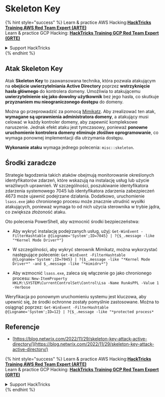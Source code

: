 # Skeleton Key

{% hint style="success" %}
Learn & practice AWS Hacking:<img src="/.gitbook/assets/arte.png" alt="" data-size="line">[**HackTricks Training AWS Red Team Expert (ARTE)**](https://training.hacktricks.xyz/courses/arte)<img src="/.gitbook/assets/arte.png" alt="" data-size="line">\
Learn & practice GCP Hacking: <img src="/.gitbook/assets/grte.png" alt="" data-size="line">[**HackTricks Training GCP Red Team Expert (GRTE)**<img src="/.gitbook/assets/grte.png" alt="" data-size="line">](https://training.hacktricks.xyz/courses/grte)

<details>

<summary>Support HackTricks</summary>

* Check the [**subscription plans**](https://github.com/sponsors/carlospolop)!
* **Join the** 💬 [**Discord group**](https://discord.gg/hRep4RUj7f) or the [**telegram group**](https://t.me/peass) or **follow** us on **Twitter** 🐦 [**@hacktricks\_live**](https://twitter.com/hacktricks\_live)**.**
* **Share hacking tricks by submitting PRs to the** [**HackTricks**](https://github.com/carlospolop/hacktricks) and [**HackTricks Cloud**](https://github.com/carlospolop/hacktricks-cloud) github repos.

</details>
{% endhint %}

## Atak Skeleton Key

Atak **Skeleton Key** to zaawansowana technika, która pozwala atakującym na **obejście uwierzytelniania Active Directory** poprzez **wstrzyknięcie hasła głównego** do kontrolera domeny. Umożliwia to atakującemu **uwierzytelnienie się jako dowolny użytkownik** bez jego hasła, co skutkuje **przyznaniem mu nieograniczonego dostępu** do domeny.

Można go przeprowadzić za pomocą [Mimikatz](https://github.com/gentilkiwi/mimikatz). Aby zrealizować ten atak, **wymagane są uprawnienia administratora domeny**, a atakujący musi celować w każdy kontroler domeny, aby zapewnić kompleksowe naruszenie. Jednak efekt ataku jest tymczasowy, ponieważ **ponowne uruchomienie kontrolera domeny eliminuje złośliwe oprogramowanie**, co wymaga ponownej implementacji dla utrzymania dostępu.

**Wykonanie ataku** wymaga jednego polecenia: `misc::skeleton`.

## Środki zaradcze

Strategie łagodzenia takich ataków obejmują monitorowanie określonych identyfikatorów zdarzeń, które wskazują na instalację usług lub użycie wrażliwych uprawnień. W szczególności, poszukiwanie identyfikatora zdarzenia systemowego 7045 lub identyfikatora zdarzenia zabezpieczeń 4673 może ujawnić podejrzane działania. Dodatkowo, uruchomienie `lsass.exe` jako chronionego procesu może znacznie utrudnić wysiłki atakujących, ponieważ wymaga to od nich użycia sterownika w trybie jądra, co zwiększa złożoność ataku.

Oto polecenia PowerShell, aby wzmocnić środki bezpieczeństwa:

- Aby wykryć instalację podejrzanych usług, użyj: `Get-WinEvent -FilterHashtable @{Logname='System';ID=7045} | ?{$_.message -like "*Kernel Mode Driver*"}`

- W szczególności, aby wykryć sterownik Mimikatz, można wykorzystać następujące polecenie: `Get-WinEvent -FilterHashtable @{Logname='System';ID=7045} | ?{$_.message -like "*Kernel Mode Driver*" -and $_.message -like "*mimidrv*"}`

- Aby wzmocnić `lsass.exe`, zaleca się włączenie go jako chronionego procesu: `New-ItemProperty HKLM:\SYSTEM\CurrentControlSet\Control\Lsa -Name RunAsPPL -Value 1 -Verbose`

Weryfikacja po ponownym uruchomieniu systemu jest kluczowa, aby upewnić się, że środki ochronne zostały pomyślnie zastosowane. Można to osiągnąć poprzez: `Get-WinEvent -FilterHashtable @{Logname='System';ID=12} | ?{$_.message -like "*protected process*`

## Referencje
* [https://blog.netwrix.com/2022/11/29/skeleton-key-attack-active-directory/](https://blog.netwrix.com/2022/11/29/skeleton-key-attack-active-directory/)

{% hint style="success" %}
Learn & practice AWS Hacking:<img src="/.gitbook/assets/arte.png" alt="" data-size="line">[**HackTricks Training AWS Red Team Expert (ARTE)**](https://training.hacktricks.xyz/courses/arte)<img src="/.gitbook/assets/arte.png" alt="" data-size="line">\
Learn & practice GCP Hacking: <img src="/.gitbook/assets/grte.png" alt="" data-size="line">[**HackTricks Training GCP Red Team Expert (GRTE)**<img src="/.gitbook/assets/grte.png" alt="" data-size="line">](https://training.hacktricks.xyz/courses/grte)

<details>

<summary>Support HackTricks</summary>

* Check the [**subscription plans**](https://github.com/sponsors/carlospolop)!
* **Join the** 💬 [**Discord group**](https://discord.gg/hRep4RUj7f) or the [**telegram group**](https://t.me/peass) or **follow** us on **Twitter** 🐦 [**@hacktricks\_live**](https://twitter.com/hacktricks\_live)**.**
* **Share hacking tricks by submitting PRs to the** [**HackTricks**](https://github.com/carlospolop/hacktricks) and [**HackTricks Cloud**](https://github.com/carlospolop/hacktricks-cloud) github repos.

</details>
{% endhint %}
